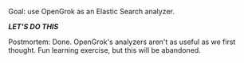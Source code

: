 Goal: use OpenGrok as an Elastic Search analyzer.

***LET'S DO THIS***

Postmortem: Done. OpenGrok's analyzers aren't as useful as we first
thought. Fun learning exercise, but this will be abandoned.
